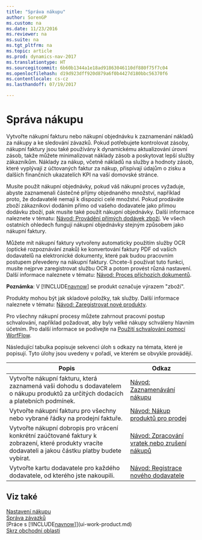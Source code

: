 ```yaml
---
title: "Správa nákupu"
author: SorenGP
ms.custom: na
ms.date: 11/23/2016
ms.reviewer: na
ms.suite: na
ms.tgt_pltfrm: na
ms.topic: article
ms.prod: dynamics-nav-2017
ms.translationtype: HT
ms.sourcegitcommit: 6b60b1344a1e18ad91863046110df880f75f7c04
ms.openlocfilehash: d19d923dff920d879a6f0b4427d180bbc56370f6
ms.contentlocale: cs-cz
ms.lasthandoff: 07/19/2017

---
```


# <a name="manage-purchasing"></a>Správa nákupu
Vytvořte nákupní fakturu nebo nákupní objednávku k zaznamenání nákladů za nákupy a ke sledování závazků. Pokud potřebujete kontrolovat zásoby, nákupní faktury jsou také používány k dynamickému aktualizování úrovní zásob, takže můžete minimalizovat náklady zásob a poskytovat lepší služby zákazníkům. Náklady za nákup, včetně nákladů na služby a hodnoty zásob, které vyplývají z účtovaných faktur za nákup, přispívají údajům o zisku a dalších finančních ukazatelích KPI na vaší domovské stránce.

Musíte použít nákupní objednávky, pokud váš nákupní proces vyžaduje, abyste zaznamenali částečné příjmy objednaného množství, například proto, že dodavatelé nemají k dispozici celé množství. Pokud prodáváte zboží zákazníkovi dodáním přímo od vašeho  dodavatele jako přímou dodávku zboží, pak musíte také použít nákupní objednávky. Další informace naleznete v tématu: [Návod: Provádění přímých dodávek zboží](sales-how-drop-shipment.md). Ve všech ostatních ohledech fungují nákupní objednávky stejným způsobem jako nákupní faktury.

Můžete mít nákupní faktury vytvořeny automaticky použitím služby OCR (optické rozpoznávání znaků) ke konvertování faktury PDF od vašich dodavatelů na elektronické dokumenty, které pak budou pracovním postupem převedeny na nákupní faktury. Chcete-li používat tuto funkci, musíte nejprve zaregistrovat službu OCR a potom provést různá nastavení. Další informace naleznete v tématu: [Návod: Proces příchozích dokumentů](across-process-income-documents.md).      

**Poznámka**: V [!INCLUDE[navnow](includes/navnow_md.md)] se produkt označuje výrazem "zboží".

Produkty mohou být jak skladové položky, tak služby. Další informace naleznete v tématu: [Návod: Zaregistrovat nové produkty](inventory-how-register-new-products.md).

Pro všechny nákupní procesy můžete zahrnout pracovní postup schvalování, například požadovat, aby byly velké nákupy schváleny hlavním účetním. Pro další informace se podívejte na [Použití schvalování pomocí WorfFlow](across-how-use-approval-workflows.md).

Následující tabulka popisuje sekvenci úloh s odkazy na témata, které je popisují. Tyto úlohy jsou uvedeny v pořadí, ve kterém se obvykle provádějí.


|Popis |Odkaz |
|---|----|
|Vytvořte nákupní fakturu, která zaznamená vaši dohodu s dodavatelem o nákupu produktů za určitých dodacích a platebních podmínek. |[Návod: Zaznamenávání nákupu](purchasing-how-record-purchases.md)|
|Vytvořte nákupní fakturu pro všechny nebo vybrané řádky na prodejní faktuře.|[Návod: Nákup produktů pro prodej](purchasing-how-purchase-products-sale.md)|
|Vytvořte nákupní dobropis pro vrácení konkrétní zaúčtované faktury k zobrazení, které produkty vracíte dodavateli a jakou částku platby budete vybírat.|[Návod: Zpracování vratek nebo zrušení nákupů](purchasing-how-process-purchase-returns-cancellations.md)|
|Vytvořte kartu dodavatele pro každého dodavatele, od kterého jste nakoupili.|[Návod: Registrace nového dodavatele](purchasing-how-register-new-vendors.md)|

## <a name="see-also"></a>Viz také
[Nastavení nákupu](purchasing-setup-purchasing.md)  
[Správa závazků](payables-manage-payables.md)    
[Práce s [!INCLUDE[navnow](includes/navnow_md.md)]](ui-work-product.md)  
[Skrz obchodní oblasti](ui-across-business-areas.md)

